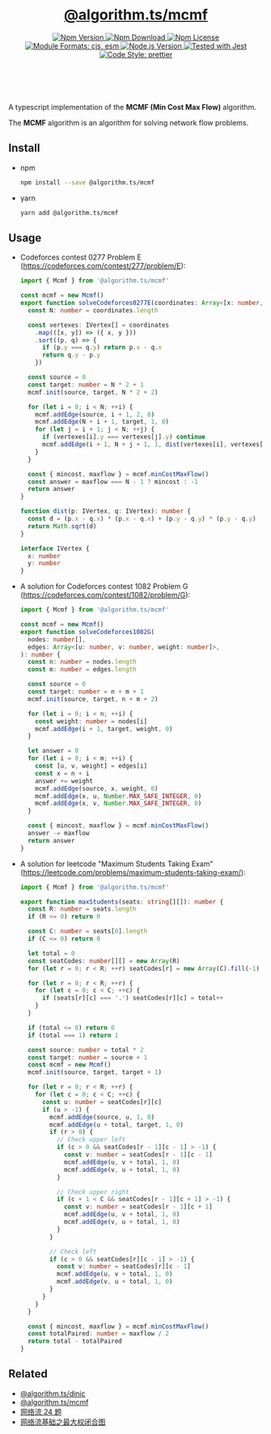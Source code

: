<header>
  <h1 align="center">
    <a href="https://github.com/guanghechen/algorithm.ts/tree/@algorithm.ts/mcmf@4.0.2/packages/mcmf#readme">@algorithm.ts/mcmf</a>
  </h1>
  <div align="center">
    <a href="https://www.npmjs.com/package/@algorithm.ts/mcmf">
      <img
        alt="Npm Version"
        src="https://img.shields.io/npm/v/@algorithm.ts/mcmf.svg"
      />
    </a>
    <a href="https://www.npmjs.com/package/@algorithm.ts/mcmf">
      <img
        alt="Npm Download"
        src="https://img.shields.io/npm/dm/@algorithm.ts/mcmf.svg"
      />
    </a>
    <a href="https://www.npmjs.com/package/@algorithm.ts/mcmf">
      <img
        alt="Npm License"
        src="https://img.shields.io/npm/l/@algorithm.ts/mcmf.svg"
      />
    </a>
    <a href="#install">
      <img
        alt="Module Formats: cjs, esm"
        src="https://img.shields.io/badge/module_formats-cjs%2C%20esm-green.svg"
      />
    </a>
    <a href="https://github.com/nodejs/node">
      <img
        alt="Node.js Version"
        src="https://img.shields.io/node/v/@algorithm.ts/mcmf"
      />
    </a>
    <a href="https://github.com/facebook/jest">
      <img
        alt="Tested with Jest"
        src="https://img.shields.io/badge/tested_with-jest-9c465e.svg"
      />
    </a>
    <a href="https://github.com/prettier/prettier">
      <img
        alt="Code Style: prettier"
        src="https://img.shields.io/badge/code_style-prettier-ff69b4.svg?style=flat-square"
      />
    </a>
  </div>
</header>
<br/>

A typescript implementation of the **MCMF (Min Cost Max Flow)** algorithm.

The **MCMF** algorithm is an algorithm for solving network flow problems.

## Install

- npm

  ```bash
  npm install --save @algorithm.ts/mcmf
  ```

- yarn

  ```bash
  yarn add @algorithm.ts/mcmf
  ```

## Usage

- Codeforces contest 0277 Problem E (https://codeforces.com/contest/277/problem/E):

  ```typescript
  import { Mcmf } from '@algorithm.ts/mcmf'

  const mcmf = new Mcmf()
  export function solveCodeforces0277E(coordinates: Array<[x: number, y: number]>): number {
    const N: number = coordinates.length

    const vertexes: IVertex[] = coordinates
      .map(([x, y]) => ({ x, y }))
      .sort((p, q) => {
        if (p.y === q.y) return p.x - q.x
        return q.y - p.y
      })

    const source = 0
    const target: number = N * 2 + 1
    mcmf.init(source, target, N * 2 + 2)

    for (let i = 0; i < N; ++i) {
      mcmf.addEdge(source, i + 1, 2, 0)
      mcmf.addEdge(N + i + 1, target, 1, 0)
      for (let j = i + 1; j < N; ++j) {
        if (vertexes[i].y === vertexes[j].y) continue
        mcmf.addEdge(i + 1, N + j + 1, 1, dist(vertexes[i], vertexes[j]))
      }
    }

    const { mincost, maxflow } = mcmf.minCostMaxFlow()
    const answer = maxflow === N - 1 ? mincost : -1
    return answer
  }

  function dist(p: IVertex, q: IVertex): number {
    const d = (p.x - q.x) * (p.x - q.x) + (p.y - q.y) * (p.y - q.y)
    return Math.sqrt(d)
  }

  interface IVertex {
    x: number
    y: number
  }
  ```

- A solution for Codeforces contest 1082 Problem G (https://codeforces.com/contest/1082/problem/G):

  ```typescript
  import { Mcmf } from '@algorithm.ts/mcmf'

  const mcmf = new Mcmf()
  export function solveCodeforces1082G(
    nodes: number[],
    edges: Array<[u: number, v: number, weight: number]>,
  ): number {
    const n: number = nodes.length
    const m: number = edges.length

    const source = 0
    const target: number = n + m + 1
    mcmf.init(source, target, n + m + 2)

    for (let i = 0; i < n; ++i) {
      const weight: number = nodes[i]
      mcmf.addEdge(i + 1, target, weight, 0)
    }

    let answer = 0
    for (let i = 0; i < m; ++i) {
      const [u, v, weight] = edges[i]
      const x = n + i
      answer += weight
      mcmf.addEdge(source, x, weight, 0)
      mcmf.addEdge(x, u, Number.MAX_SAFE_INTEGER, 0)
      mcmf.addEdge(x, v, Number.MAX_SAFE_INTEGER, 0)
    }

    const { mincost, maxflow } = mcmf.minCostMaxFlow()
    answer -= maxflow
    return answer
  }
  ```

- A solution for leetcode "Maximum Students Taking Exam"
  (https://leetcode.com/problems/maximum-students-taking-exam/):

  ```typescript
  import { Mcmf } from '@algorithm.ts/mcmf'

  export function maxStudents(seats: string[][]): number {
    const R: number = seats.length
    if (R <= 0) return 0

    const C: number = seats[0].length
    if (C <= 0) return 0

    let total = 0
    const seatCodes: number[][] = new Array(R)
    for (let r = 0; r < R; ++r) seatCodes[r] = new Array(C).fill(-1)

    for (let r = 0; r < R; ++r) {
      for (let c = 0; c < C; ++c) {
        if (seats[r][c] === '.') seatCodes[r][c] = total++
      }
    }

    if (total <= 0) return 0
    if (total === 1) return 1

    const source: number = total * 2
    const target: number = source + 1
    const mcmf = new Mcmf()
    mcmf.init(source, target, target + 1)

    for (let r = 0; r < R; ++r) {
      for (let c = 0; c < C; ++c) {
        const u: number = seatCodes[r][c]
        if (u > -1) {
          mcmf.addEdge(source, u, 1, 0)
          mcmf.addEdge(u + total, target, 1, 0)
          if (r > 0) {
            // Check upper left
            if (c > 0 && seatCodes[r - 1][c - 1] > -1) {
              const v: number = seatCodes[r - 1][c - 1]
              mcmf.addEdge(u, v + total, 1, 0)
              mcmf.addEdge(v, u + total, 1, 0)
            }

            // Check upper right
            if (c + 1 < C && seatCodes[r - 1][c + 1] > -1) {
              const v: number = seatCodes[r - 1][c + 1]
              mcmf.addEdge(u, v + total, 1, 0)
              mcmf.addEdge(v, u + total, 1, 0)
            }
          }

          // Check left
          if (c > 0 && seatCodes[r][c - 1] > -1) {
            const v: number = seatCodes[r][c - 1]
            mcmf.addEdge(u, v + total, 1, 0)
            mcmf.addEdge(v, u + total, 1, 0)
          }
        }
      }
    }

    const { mincost, maxflow } = mcmf.minCostMaxFlow()
    const totalPaired: number = maxflow / 2
    return total - totalPaired
  }
  ```

## Related

- [@algorithm.ts/dinic](https://github.com/guanghechen/algorithm.ts/tree/@algorithm.ts/dinic@4.0.2/packages/dinic)
- [@algorithm.ts/mcmf](https://github.com/guanghechen/algorithm.ts/tree/@algorithm.ts/mcmf@4.0.2/packages/mcmf)
- [网络流 24 题](https://me.guanghechen.com/post/algorithm/graph/network-flow/24-problems/)
- [网络流基础之最大权闭合图](https://me.guanghechen.com/post/algorithm/graph/network-flow/%E6%9C%80%E5%A4%A7%E6%9D%83%E9%97%AD%E5%90%88%E5%9B%BE/)

[homepage]:
  https://github.com/guanghechen/algorithm.ts/tree/@algorithm.ts/mcmf@4.0.2/packages/mcmf#readme
